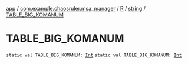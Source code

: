 [app](../../../index.md) / [com.example.chaosruler.msa_manager](../../index.md) / [R](../index.md) / [string](index.md) / [TABLE_BIG_KOMANUM](.)

# TABLE_BIG_KOMANUM

`static val TABLE_BIG_KOMANUM: `[`Int`](https://kotlinlang.org/api/latest/jvm/stdlib/kotlin/-int/index.html)
`static val TABLE_BIG_KOMANUM: `[`Int`](https://kotlinlang.org/api/latest/jvm/stdlib/kotlin/-int/index.html)